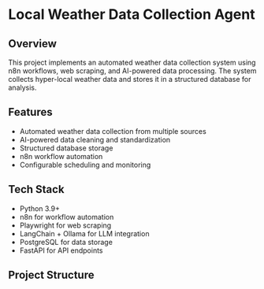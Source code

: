# Local Weather Data Collection Agent

## Overview
This project implements an automated weather data collection system using n8n workflows, web scraping, and AI-powered data processing. The system collects hyper-local weather data and stores it in a structured database for analysis.

## Features
- Automated weather data collection from multiple sources
- AI-powered data cleaning and standardization
- Structured database storage
- n8n workflow automation
- Configurable scheduling and monitoring

## Tech Stack
- Python 3.9+
- n8n for workflow automation
- Playwright for web scraping
- LangChain + Ollama for LLM integration
- PostgreSQL for data storage
- FastAPI for API endpoints

## Project Structure 